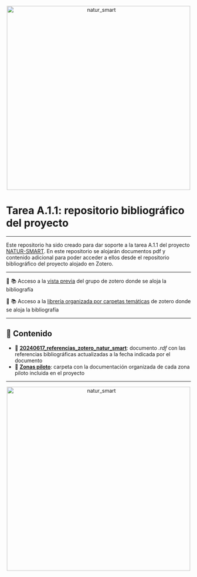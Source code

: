 <p align="center">
<img src="https://natursmart.org/wp-content/uploads/2024/05/logo_natur_smart.svg" alt="natur_smart" width="500"/>
</p>

# Tarea A.1.1: repositorio bibliográfico del proyecto

---

Este repositorio ha sido creado para dar soporte a la tarea A.1.1 del proyecto [NATUR-SMART](https://natursmart.org/). En este repositorio se alojarán documentos pdf y contenido adicional para poder acceder a ellos desde el repositorio bibliográfico del proyecto alojado en Zotero.

---

:link: :books: Acceso a la [vista previa](https://www.zotero.org/groups/5546406/natur-smart) del grupo de zotero donde se aloja la bibliografía

:link: :books: Acceso a la [librería organizada por carpetas temáticas](https://www.zotero.org/groups/5546406/natur-smart/library) de zotero donde se aloja la bibliografía

---

## :scroll: Contenido

* :link: [**20240617_referencias_zotero_natur_smart**](./20240617_referencias_zotero_natur_smart.rdf): documento *.rdf* con las referencias bibliográficas actualizadas a la fecha indicada por el documento
* :file_folder: [**Zonas piloto**](./Zonas%20piloto/): carpeta con la documentación organizada de cada zona piloto incluida en el proyecto

---

<p align="center">
<img src="https://natursmart.org/wp-content/uploads/2024/05/logo_natur_smart.svg" alt="natur_smart" width="500"/>
</p>

